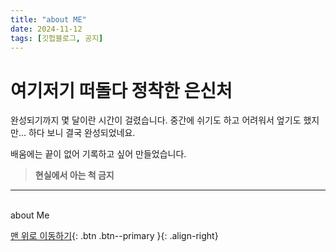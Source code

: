 ```yaml
---
title: "about ME"
date: 2024-11-12
tags: [깃헙블로그, 공지]
---
```


# 여기저기 떠돌다 정착한 은신처

완성되기까지 몇 달이란 시간이 걸렸습니다. 중간에 쉬기도 하고 어려워서 엎기도 했지만... 하다 보니 결국 완성되었네요.

배움에는 끝이 없어 기록하고 싶어 만들었습니다.

> **현실에서 아는 척 금지**

***

<br>
about Me 

[맨 위로 이동하기](#){: .btn .btn--primary }{: .align-right}
